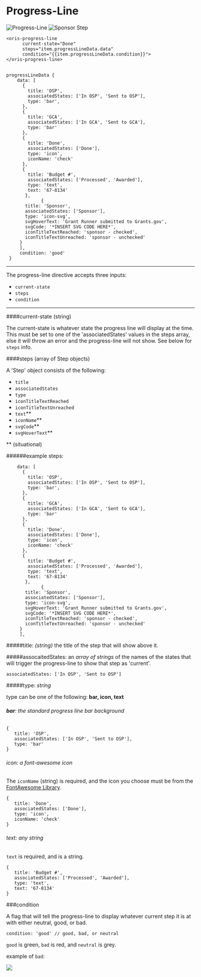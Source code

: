 # Progress-Line

![Progress-Line](http://i.imgur.com/ynco5f5.png) ![Sponsor Step](http://i.imgur.com/DugH5iM.png)

	<oris-progress-line
          current-state="Done"
          steps="item.progressLineData.data"
          condition="{{item.progressLineData.condition}}">
    </oris-progress-line>


	progressLineData {
		data: [
          {
            title: 'OSP',
            associatedStates: ['In OSP', 'Sent to OSP'],
            type: 'bar',
          },
          {
            title: 'GCA',
            associatedStates: ['In GCA', 'Sent to GCA'],
            type: 'bar'
          },
          {
            title: 'Done',
            associatedStates: ['Done'],
            type: 'icon',
            iconName: 'check'
          },
          {
            title: 'Budget #',
            associatedStates: ['Processed', 'Awarded'],
            type: 'text',
            text: '67-8134'
	       },
				 {
           title: 'Sponsor',
           associatedStates: ['Sponsor'],
           type: 'icon-svg',
           svgHoverText: 'Grant Runner submitted to Grants.gov',
           svgCode: '*INSERT SVG CODE HERE*',
           iconTitleTextReached: 'sponsor - checked',
           iconTitleTextUnreached: 'sponsor - unchecked'
         }
	     ],
	     condition: 'good'
	 }    

---

The progress-line directive accepts three inputs:

* `current-state`
* `steps`
* `condition`


---
####current-state (string)

The current-state is whatever state the progress line will display at the time.
This must be set to one of the 'associatedStates' values in the steps array,
else it will throw an error and the progress-line will not show. See below
for `steps` info.


####steps (array of Step objects)

A 'Step' object consists of the following:

* `title `
* `associatedStates`
* `type `
* `iconTitleTextReached`
* `iconTitleTextUnreached`
* `text`**
* `iconName`**
* `svgCode`**
* `svgHoverText`**

** (situational)

######example steps:


		data: [
          {
            title: 'OSP',
            associatedStates: ['In OSP', 'Sent to OSP'],
            type: 'bar',
          },
          {
            title: 'GCA',
            associatedStates: ['In GCA', 'Sent to GCA'],
            type: 'bar'
          },
          {
            title: 'Done',
            associatedStates: ['Done'],
            type: 'icon',
            iconName: 'check'
          },
          {
            title: 'Budget #',
            associatedStates: ['Processed', 'Awarded'],
            type: 'text',
            text: '67-8134'
	       },
				 {
           title: 'Sponsor',
           associatedStates: ['Sponsor'],
           type: 'icon-svg',
           svgHoverText: 'Grant Runner submitted to Grants.gov',
           svgCode: '*INSERT SVG CODE HERE*',
           iconTitleTextReached: 'sponsor - checked',
           iconTitleTextUnreached: 'sponsor - unchecked'
         }
	     ],


#####title:
*(string)* the title of the step that will show above it.

#####assocaitedStates:
an *array of strings* of the names of the states that will trigger the progress-line to show that step as 'current'.

`associatedStates: ['In OSP', 'Sent to OSP']`


#####type:
*string*

type can be one of the following: **bar, icon, text**

###### **bar**: the standard progress line bar background

	{
       title: 'OSP',
       associatedStates: ['In OSP', 'Sent to OSP'],
       type: 'bar'
   	}

###### icon: a font-awesome icon
The `iconName` (string) is required, and the icon you choose must be from the [FontAwesome Library](https://fortawesome.github.io/Font-Awesome/icons/).


	{
       title: 'Done',
       associatedStates: ['Done'],
       type: 'icon',
       iconName: 'check'
   	}

###### text: any string
`text` is required, and is a string.

	{
       title: 'Budget #',
       associatedStates: ['Processed', 'Awarded'],
       type: 'text',
       text: '67-8134'
   	}


###condition

A flag that will tell the progress-line to display whatever current step it is
at with either neutral, good, or bad.

	condition: 'good' // good, bad, or neutral

`good` is green, `bad` is red, and `neutral` is grey.

example of `bad`:

![](http://i.imgur.com/bs6K5Ka.png)     
